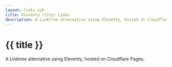 ```yaml
---
layout: links.njk
title: Eleventy (11ty) Links
description: A Linktree alternative using Eleventy, hosted on Cloudflare Pages.
---
```


# {{ title }}
A Linktree alternative using Eleventy, hosted on Cloudflare Pages.
